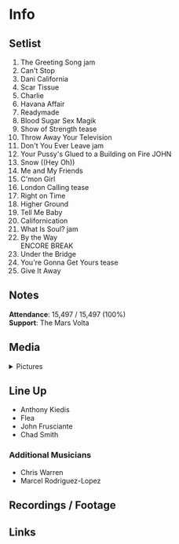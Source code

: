 # Info

## Setlist

1. The Greeting Song jam
2. Can't Stop
3. Dani California
4. Scar Tissue
5. Charlie
6. Havana Affair
7. Readymade
8. Blood Sugar Sex Magik
9. Show of Strength tease
10. Throw Away Your Television
11. Don't You Ever Leave jam
12. Your Pussy's Glued to a Building on Fire JOHN
13. Snow ((Hey Oh))
14. Me and My Friends
15. C'mon Girl
16. London Calling tease
17. Right on Time
18. Higher Ground
19. Tell Me Baby
20. Californication
21. What Is Soul? jam
22. By the Way
<br> ENCORE BREAK
23. Under the Bridge
24. You're Gonna Get Yours tease
25. Give It Away

## Notes

**Attendance**: 15,497 / 15,497 (100%)
<br>
**Support**: The Mars Volta

## Media 

<details>
  <summary>Pictures</summary>
  <!--<img alt="Setlist" title="Setlist" src="_.jpg" height="200" />
  <img alt="Flyer" title="Flyer" src="_.jpg" height="200" />
  <img alt="Clipper" title="Clipper" src="_.jpg" height="200" />
  <img alt="Ticket" title="Ticket" src="_.jpg" height="200" />
  -->
</details>

## Line Up

* Anthony Kiedis
* Flea
* John Frusciante
* Chad Smith

### Additional Musicians

* Chris Warren  
* Marcel Rodriguez-Lopez

## Recordings / Footage

## Links
